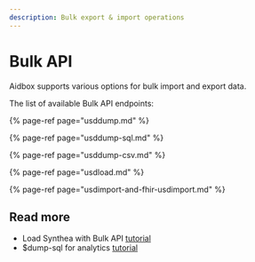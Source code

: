 ```yaml
---
description: Bulk export & import operations
---
```


# Bulk API

Aidbox supports various options for bulk import and export data. 

The list of available Bulk  API endpoints:

{% page-ref page="usddump.md" %}

{% page-ref page="usddump-sql.md" %}

{% page-ref page="usddump-csv.md" %}

{% page-ref page="usdload.md" %}

{% page-ref page="usdimport-and-fhir-usdimport.md" %}

## Read more

* Load Synthea with Bulk API [tutorial](synthea-by-bulk-api.md)
* $dump-sql for analytics [tutorial](usddump-sql-tutorial.md)

